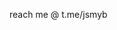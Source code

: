 reach me @ t.me/jsmyb

<!---
jsmyb/jsmyb is a ✨ special ✨ repository because its `README.md` (this file) appears on your GitHub profile.
You can click the Preview link to take a look at your changes.
--->
